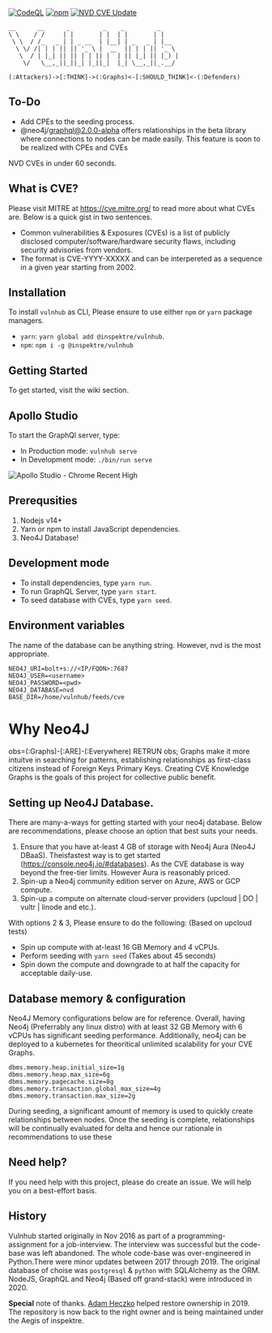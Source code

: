 [![CodeQL](https://github.com/inspektre/vulnhub/actions/workflows/codeql-analysis.yml/badge.svg?branch=main)](https://github.com/inspektre/vulnhub/actions/workflows/codeql-analysis.yml) 
[![npm](https://github.com/inspektre/vulnhub/actions/workflows/npm-publish.yaml/badge.svg)](https://github.com/inspektre/vulnhub/actions/workflows/npm-publish.yaml)
[![NVD CVE Update](https://github.com/inspektre/vulnhub/actions/workflows/nvd.yml/badge.svg?branch=main)](https://github.com/inspektre/vulnhub/actions/workflows/nvd.yml)

 ```
 __      __      _         _    _         _
 \ \    / /     | |       | |  | |       | |
  \ \  / /_   _ | | _ __  | |__| | _   _ | |__
   \ \/ /| | | || || '_ \ |  __  || | | || '_ \ 
    \  / | |_| || || | | || |  | || |_| || |_) |
     \/   \__,_||_||_| |_||_|  |_| \__,_||_.__/ 

```

 ```(:Attackers)->[:THINK]->(:Graphs)<-[:SHOULD_THINK]<-(:Defenders)```

## To-Do

- Add CPEs to the seeding process.
- @neo4j/graphql@2.0.0-alpha offers relationships in the beta library where connections to nodes can be made easily. This feature is soon to be realized with CPEs and CVEs


NVD CVEs in under 60 seconds.

## What is CVE?

Please visit  MITRE at https://cve.mitre.org/ to read more about what CVEs are. Below is a quick gist in two sentences.

- Common vulnerabilities & Exposures (CVEs) is a list of publicly disclosed computer/software/hardware security flaws, including security advisories from vendors. 
- The format is CVE-YYYY-XXXXX and can be interpereted as a sequence in a given year starting from 2002.


## Installation

To install `vulnhub` as CLI, Please ensure to use either `npm` or `yarn` package managers.
- `yarn`: `yarn global add @inspektre/vulnhub`.
- `npm`: `npm i -g @inspektre/vulnhub`

## Getting Started

To get started, visit the wiki section.

## Apollo Studio

To start the GraphQl server, type: 
- In Production mode: `vulnhub serve`
- In Development mode: `./bin/run serve`

![Apollo Studio - Chrome Recent High](screenshots/1-chrome.png)

## Prerequsities
1. Nodejs v14+
2. Yarn or npm to install JavaScript dependencies.
3. Neo4J Database!

## Development mode
- To install dependencies, type `yarn run`.
- To run GraphQL Server, type `yarn start`.
- To seed database with CVEs, type `yarn seed`.

## Environment variables
The name of the database can be anything string. However, nvd is the most appropriate.
```
NEO4J_URI=bolt+s://<IP/FQDN>:7687
NEO4J_USER=<username>
NEO4J_PASSWORD=<pwd>
NEO4J_DATABASE=nvd
BASE_DIR=/home/vulnhub/feeds/cve
```

# Why Neo4J

obs=(:Graphs)-[:ARE]-(:Everywhere) RETRUN obs;
Graphs make it more intuitve in searching for patterns, establishing relationships as first-class citizens instead of Foreign Keys Primary Keys. Creating CVE Knowledge Graphs is the goals of this project for collective public benefit.

## Setting up Neo4J Database.
There are many-a-ways for getting started with your neo4j database. Below are recommendations, please choose an option that best suits your needs.

1. Ensure that you have at-least 4 GB of storage with Neo4j Aura (Neo4J DBaaS). Theisfastest way is to get started (https://console.neo4j.io/#databases). As the CVE database is way beyond the free-tier limits. However Aura is reasonably priced.
2. Spin-up a Neo4j community edition server on Azure, AWS or GCP compute.
3. Spin-up a compute on alternate cloud-server providers (upcloud | DO | vultr | linode and etc.).

With options 2 & 3, Please ensure to do the following: (Based on upcloud tests)

- Spin up compute with at-least 16 GB Memory and 4 vCPUs.
- Perform seeding with `yarn seed` (Takes about 45 seconds)
- Spin down the compute and downgrade to at half the capacity for acceptable daily-use.

## Database memory & configuration

Neo4J Memory configurations below are for reference. Overall, having Neo4j (Preferrably any linux distro) with at least 32 GB Memory with 6 vCPUs has significant seeding performance. Additionally, neo4j can be deployed to a kubernetes for theoritical unlimited scalability for your CVE Graphs.
```
dbms.memory.heap.initial_size=1g
dbms.memory.heap.max_size=6g
dbms.memory.pagecache.size=8g
dbms.memory.transaction.global_max_size=4g
dbms.memory.transaction.max_size=2g
```

During seeding, a significant amount of memory is used to quickly create relationships between nodes. Once the seeding is complete, relationships will be continually evaluated for delta and hence our rationale in recommendations to use these 

## Need help?
If you need help with this project, please do create an issue. We will help you on a best-effort basis.


## History

Vulnhub started originally in Nov 2016 as part of a programming-assignment for a job-interview. The interview was successful but the code-base was left abandoned. The whole code-base was over-engineered in Python.There were minor updates between 2017 through 2019. The original database of choise was `postgresql` & `python` with SQLAlchemy as the ORM. NodeJS, GraphQL and Neo4j (Based off grand-stack) were introduced in 2020. 


**Special** note of thanks.
[Adam Heczko](https://github.com/miradam) helped restore ownership in 2019. The repository is now back to the right owner and is being maintained under the Aegis of inspektre.
